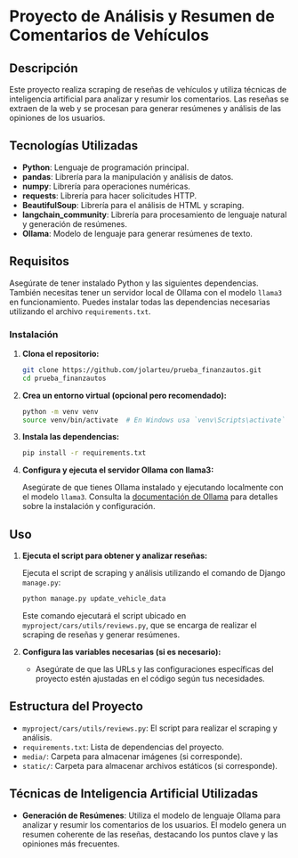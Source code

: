 # Proyecto de Análisis y Resumen de Comentarios de Vehículos

## Descripción

Este proyecto realiza scraping de reseñas de vehículos y utiliza técnicas de inteligencia artificial para analizar y resumir los comentarios. Las reseñas se extraen de la web y se procesan para generar resúmenes y análisis de las opiniones de los usuarios.

## Tecnologías Utilizadas

- **Python**: Lenguaje de programación principal.
- **pandas**: Librería para la manipulación y análisis de datos.
- **numpy**: Librería para operaciones numéricas.
- **requests**: Librería para hacer solicitudes HTTP.
- **BeautifulSoup**: Librería para el análisis de HTML y scraping.
- **langchain_community**: Librería para procesamiento de lenguaje natural y generación de resúmenes.
- **Ollama**: Modelo de lenguaje para generar resúmenes de texto.

## Requisitos

Asegúrate de tener instalado Python y las siguientes dependencias. También necesitas tener un servidor local de Ollama con el modelo `llama3` en funcionamiento. Puedes instalar todas las dependencias necesarias utilizando el archivo `requirements.txt`.

### Instalación

1. **Clona el repositorio:**

    ```bash
    git clone https://github.com/jolarteu/prueba_finanzautos.git
    cd prueba_finanzautos
    ```

2. **Crea un entorno virtual (opcional pero recomendado):**

    ```bash
    python -m venv venv
    source venv/bin/activate  # En Windows usa `venv\Scripts\activate`
    ```

3. **Instala las dependencias:**

    ```bash
    pip install -r requirements.txt
    ```

4. **Configura y ejecuta el servidor Ollama con llama3:**

    Asegúrate de que tienes Ollama instalado y ejecutando localmente con el modelo `llama3`. Consulta la [documentación de Ollama](https://ollama.com/docs) para detalles sobre la instalación y configuración.

## Uso

1. **Ejecuta el script para obtener y analizar reseñas:**

    Ejecuta el script de scraping y análisis utilizando el comando de Django `manage.py`:

    ```bash
    python manage.py update_vehicle_data
    ```

   Este comando ejecutará el script ubicado en `myproject/cars/utils/reviews.py`, que se encarga de realizar el scraping de reseñas y generar resúmenes.

2. **Configura las variables necesarias (si es necesario):**
   - Asegúrate de que las URLs y las configuraciones específicas del proyecto estén ajustadas en el código según tus necesidades.

## Estructura del Proyecto

- `myproject/cars/utils/reviews.py`: El script para realizar el scraping y análisis.
- `requirements.txt`: Lista de dependencias del proyecto.
- `media/`: Carpeta para almacenar imágenes (si corresponde).
- `static/`: Carpeta para almacenar archivos estáticos (si corresponde).

## Técnicas de Inteligencia Artificial Utilizadas

- **Generación de Resúmenes**: Utiliza el modelo de lenguaje Ollama para analizar y resumir los comentarios de los usuarios. El modelo genera un resumen coherente de las reseñas, destacando los puntos clave y las opiniones más frecuentes.

